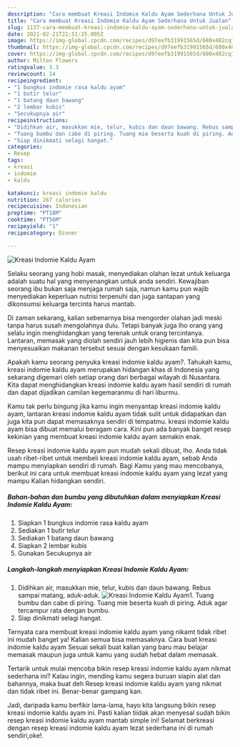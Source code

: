 ```yaml
---
description: "Cara membuat Kreasi Indomie Kaldu Ayam Sederhana Untuk Jualan"
title: "Cara membuat Kreasi Indomie Kaldu Ayam Sederhana Untuk Jualan"
slug: 1137-cara-membuat-kreasi-indomie-kaldu-ayam-sederhana-untuk-jualan
date: 2021-02-21T22:51:25.095Z
image: https://img-global.cpcdn.com/recipes/d97eefb31991565d/680x482cq70/kreasi-indomie-kaldu-ayam-foto-resep-utama.jpg
thumbnail: https://img-global.cpcdn.com/recipes/d97eefb31991565d/680x482cq70/kreasi-indomie-kaldu-ayam-foto-resep-utama.jpg
cover: https://img-global.cpcdn.com/recipes/d97eefb31991565d/680x482cq70/kreasi-indomie-kaldu-ayam-foto-resep-utama.jpg
author: Milton Flowers
ratingvalue: 3.3
reviewcount: 14
recipeingredient:
- "1 bungkus indomie rasa kaldu ayam"
- "1 butir telur"
- "1 batang daun bawang"
- "2 lembar kubis"
- "Secukupnya air"
recipeinstructions:
- "Didihkan air, masukkan mie, telur, kubis dan daun bawang. Rebus sampai matang, aduk-aduk."
- "Tuang bumbu dan cabe di piring. Tuang mie beserta kuah di piring. Aduk agar tercampur rata dengan bumbu."
- "Siap dinikmati selagi hangat."
categories:
- Resep
tags:
- kreasi
- indomie
- kaldu

katakunci: kreasi indomie kaldu 
nutrition: 267 calories
recipecuisine: Indonesian
preptime: "PT18M"
cooktime: "PT56M"
recipeyield: "1"
recipecategory: Dinner

---
```



![Kreasi Indomie Kaldu Ayam](https://img-global.cpcdn.com/recipes/d97eefb31991565d/680x482cq70/kreasi-indomie-kaldu-ayam-foto-resep-utama.jpg)

Selaku seorang yang hobi masak, menyediakan olahan lezat untuk keluarga adalah suatu hal yang menyenangkan untuk anda sendiri. Kewajiban seorang ibu bukan saja menjaga rumah saja, namun kamu pun wajib menyediakan keperluan nutrisi terpenuhi dan juga santapan yang dikonsumsi keluarga tercinta harus mantab.

Di zaman  sekarang, kalian sebenarnya bisa mengorder olahan jadi meski tanpa harus susah mengolahnya dulu. Tetapi banyak juga lho orang yang selalu ingin menghidangkan yang terenak untuk orang tercintanya. Lantaran, memasak yang diolah sendiri jauh lebih higienis dan kita pun bisa menyesuaikan makanan tersebut sesuai dengan kesukaan famili. 



Apakah kamu seorang penyuka kreasi indomie kaldu ayam?. Tahukah kamu, kreasi indomie kaldu ayam merupakan hidangan khas di Indonesia yang sekarang digemari oleh setiap orang dari berbagai wilayah di Nusantara. Kita dapat menghidangkan kreasi indomie kaldu ayam hasil sendiri di rumah dan dapat dijadikan camilan kegemaranmu di hari liburmu.

Kamu tak perlu bingung jika kamu ingin menyantap kreasi indomie kaldu ayam, lantaran kreasi indomie kaldu ayam tidak sulit untuk didapatkan dan juga kita pun dapat memasaknya sendiri di tempatmu. kreasi indomie kaldu ayam bisa dibuat memalui beragam cara. Kini pun ada banyak banget resep kekinian yang membuat kreasi indomie kaldu ayam semakin enak.

Resep kreasi indomie kaldu ayam pun mudah sekali dibuat, lho. Anda tidak usah ribet-ribet untuk membeli kreasi indomie kaldu ayam, sebab Anda mampu menyiapkan sendiri di rumah. Bagi Kamu yang mau mencobanya, berikut ini cara untuk membuat kreasi indomie kaldu ayam yang lezat yang mampu Kalian hidangkan sendiri.

<!--inarticleads1-->

##### Bahan-bahan dan bumbu yang dibutuhkan dalam menyiapkan Kreasi Indomie Kaldu Ayam:

1. Siapkan 1 bungkus indomie rasa kaldu ayam
1. Sediakan 1 butir telur
1. Sediakan 1 batang daun bawang
1. Siapkan 2 lembar kubis
1. Gunakan Secukupnya air




<!--inarticleads2-->

##### Langkah-langkah menyiapkan Kreasi Indomie Kaldu Ayam:

1. Didihkan air, masukkan mie, telur, kubis dan daun bawang. Rebus sampai matang, aduk-aduk.
<img src="https://img-global.cpcdn.com/steps/f4456539cd4bb9bd/160x128cq70/kreasi-indomie-kaldu-ayam-langkah-memasak-1-foto.jpg" alt="Kreasi Indomie Kaldu Ayam">1. Tuang bumbu dan cabe di piring. Tuang mie beserta kuah di piring. Aduk agar tercampur rata dengan bumbu.
1. Siap dinikmati selagi hangat.




Ternyata cara membuat kreasi indomie kaldu ayam yang nikamt tidak ribet ini mudah banget ya! Kalian semua bisa memasaknya. Cara buat kreasi indomie kaldu ayam Sesuai sekali buat kalian yang baru mau belajar memasak maupun juga untuk kamu yang sudah hebat dalam memasak.

Tertarik untuk mulai mencoba bikin resep kreasi indomie kaldu ayam nikmat sederhana ini? Kalau ingin, mending kamu segera buruan siapin alat dan bahannya, maka buat deh Resep kreasi indomie kaldu ayam yang nikmat dan tidak ribet ini. Benar-benar gampang kan. 

Jadi, daripada kamu berfikir lama-lama, hayo kita langsung bikin resep kreasi indomie kaldu ayam ini. Pasti kalian tiidak akan menyesal sudah bikin resep kreasi indomie kaldu ayam mantab simple ini! Selamat berkreasi dengan resep kreasi indomie kaldu ayam lezat sederhana ini di rumah sendiri,oke!.

